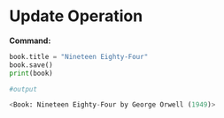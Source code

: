 
# Update Operation

**Command:**

```python
book.title = "Nineteen Eighty-Four"
book.save()
print(book)

#output

<Book: Nineteen Eighty-Four by George Orwell (1949)>
